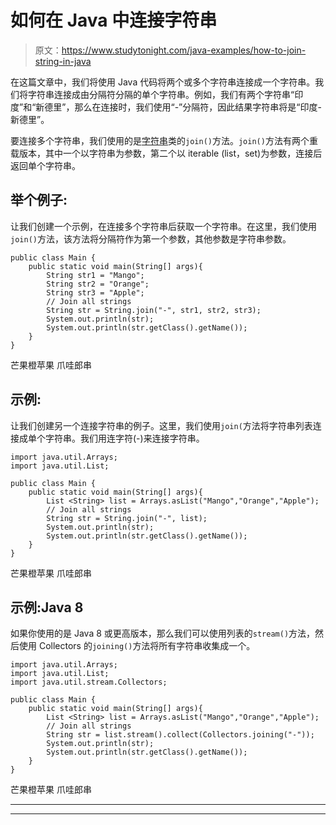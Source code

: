 # 如何在 Java 中连接字符串

> 原文：<https://www.studytonight.com/java-examples/how-to-join-string-in-java>

在这篇文章中，我们将使用 Java 代码将两个或多个字符串连接成一个字符串。我们将字符串连接成由分隔符分隔的单个字符串。例如，我们有两个字符串“印度”和“新德里”，那么在连接时，我们使用“-”分隔符，因此结果字符串将是“印度-新德里”。

要连接多个字符串，我们使用的是[字符串](https://www.studytonight.com/java/string-handling-in-java.php)类的`join()`方法。`join()`方法有两个重载版本，其中一个以字符串为参数，第二个以 iterable (list，set)为参数，连接后返回单个字符串。

## 举个例子:

让我们创建一个示例，在连接多个字符串后获取一个字符串。在这里，我们使用`join()`方法，该方法将分隔符作为第一个参数，其他参数是字符串参数。

```
public class Main {
	public static void main(String[] args){
		String str1 = "Mango";
		String str2 = "Orange";
		String str3 = "Apple";
		// Join all strings
		String str = String.join("-", str1, str2, str3);
		System.out.println(str);
		System.out.println(str.getClass().getName());
	}
} 
```

芒果橙苹果
爪哇郎串

## 示例:

让我们创建另一个连接字符串的例子。这里，我们使用`join(`方法将字符串列表连接成单个字符串。我们用连字符(-)来连接字符串。

```
import java.util.Arrays;
import java.util.List;

public class Main {
	public static void main(String[] args){
		List <String> list = Arrays.asList("Mango","Orange","Apple");
		// Join all strings
		String str = String.join("-", list);
		System.out.println(str);
		System.out.println(str.getClass().getName());
	}
} 
```

芒果橙苹果
爪哇郎串

## 示例:Java 8

如果你使用的是 Java 8 或更高版本，那么我们可以使用列表的`stream()`方法，然后使用 Collectors 的`joining()`方法将所有字符串收集成一个。

```
import java.util.Arrays;
import java.util.List;
import java.util.stream.Collectors;

public class Main {
	public static void main(String[] args){
		List <String> list = Arrays.asList("Mango","Orange","Apple");
		// Join all strings
		String str = list.stream().collect(Collectors.joining("-"));
		System.out.println(str);
		System.out.println(str.getClass().getName());
	}
} 
```

芒果橙苹果
爪哇郎串

* * *

* * *